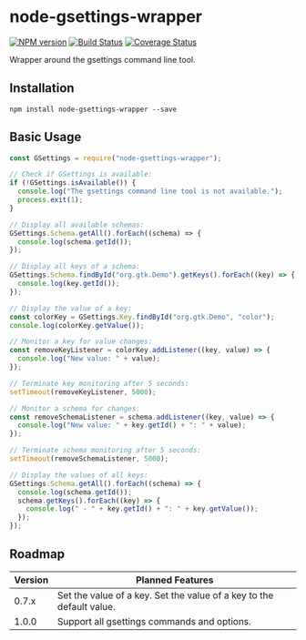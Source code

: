 # node-gsettings-wrapper

[![NPM version](https://img.shields.io/npm/v/node-gsettings-wrapper.svg)](https://www.npmjs.com/package/node-gsettings-wrapper)
[![Build Status](https://travis-ci.org/SebastianSchmidt/node-gsettings-wrapper.svg?branch=master)](https://travis-ci.org/SebastianSchmidt/node-gsettings-wrapper)
[![Coverage Status](https://coveralls.io/repos/github/SebastianSchmidt/node-gsettings-wrapper/badge.svg?branch=master)](https://coveralls.io/github/SebastianSchmidt/node-gsettings-wrapper?branch=master)

Wrapper around the gsettings command line tool.


## Installation

```
npm install node-gsettings-wrapper --save
```


## Basic Usage

```javascript
const GSettings = require("node-gsettings-wrapper");

// Check if GSettings is available:
if (!GSettings.isAvailable()) {
  console.log("The gsettings command line tool is not available.");
  process.exit(1);
}

// Display all available schemas:
GSettings.Schema.getAll().forEach((schema) => {
  console.log(schema.getId());
});

// Display all keys of a schema:
GSettings.Schema.findById("org.gtk.Demo").getKeys().forEach((key) => {
  console.log(key.getId());
});

// Display the value of a key:
const colorKey = GSettings.Key.findById("org.gtk.Demo", "color");
console.log(colorKey.getValue());

// Monitor a key for value changes:
const removeKeyListener = colorKey.addListener((key, value) => {
  console.log("New value: " + value);
});

// Terminate key monitoring after 5 seconds:
setTimeout(removeKeyListener, 5000);

// Monitor a schema for changes:
const removeSchemaListener = schema.addListener((key, value) => {
  console.log("New value: " + key.getId() + ": " + value);
});

// Terminate schema monitoring after 5 seconds:
setTimeout(removeSchemaListener, 5000);

// Display the values of all keys:
GSettings.Schema.getAll().forEach((schema) => {
  console.log(schema.getId());
  schema.getKeys().forEach((key) => {
    console.log(" - " + key.getId() + ": " + key.getValue());
  });
});
```


## Roadmap

| Version   | Planned Features                                                     |
|-----------|----------------------------------------------------------------------|
| 0.7.x     | Set the value of a key. Set the value of a key to the default value. |
| 1.0.0     | Support all gsettings commands and options.                          |
